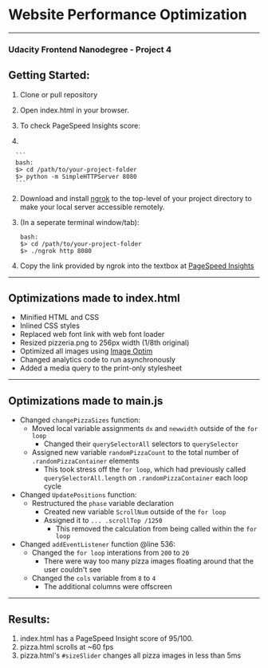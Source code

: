 # Website Performance Optimization

___
### Udacity Frontend Nanodegree - Project 4


## Getting Started:

1.  Clone or pull repository
2.  Open index.html in your browser.
3.  To check PageSpeed Insights score:

  1.

      ```
      bash:
      $> cd /path/to/your-project-folder
      $> python -m SimpleHTTPServer 8080
      ```

2. Download and install [ngrok](https://ngrok.com/) to the top-level of your project directory to make your local server accessible remotely.

3. (In a seperate terminal window/tab):  

      ```
      bash:
      $> cd /path/to/your-project-folder
      $> ./ngrok http 8080
      ```

4. Copy the link provided by ngrok into the textbox at [PageSpeed Insights](https://developers.google.com/speed/pagespeed/insights/)

___
## Optimizations made to index.html

- Minified HTML and CSS
- Inlined CSS styles
- Replaced web font link with web font loader
- Resized pizzeria.png to 256px width (1/8th original)
- Optimized all images using [Image Optim](https://imageoptim.com/mac)
- Changed analytics code to run asynchronously
- Added a media query to the print-only stylesheet

___
## Optimizations made to main.js

- Changed `changePizzaSizes` function:
  - Moved local variable assignments `dx` and `newwidth` outside of the `for loop`
    - Changed their `querySelectorAll` selectors to `querySelector`
  - Assigned new variable `randomPizzaCount` to the total number of `.randomPizzaContainer` elements
    -  This took stress off the `for loop`, which had previously called `querySelectorAll.length` on `.randomPizzaContainer` each loop cycle
- Changed `UpdatePositions` function:
  - Restructured the `phase` variable declaration
    - Created new variable `ScrollNum` outside of the `for loop`
    - Assigned it to `... .scrollTop /1250`
      - This removed the calculation from being called within the `for loop`
- Changed `addEventListener` function @line 536:
  - Changed the `for loop` interations from `200` to `20`
    - There were way too many pizza images floating around that the user couldn't see
  - Changed the `cols` variable from `8` to `4`
    - The additional columns were offscreen

___
## Results:

1. index.html has a PageSpeed Insight score of 95/100.
2. pizza.html scrolls at ~60 fps
3. pizza.html's `#sizeSlider` changes all pizza images in less than 5ms
